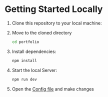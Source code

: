 <div align="center">
</div>




# Getting Started Locally

1. Clone this repository to your local machine:

2. Move to the cloned directory

   ```bash
   cd portfolio
   ```

3. Install dependencies:

   ```bash
   npm install
   ```

4. Start the local Server:

   ```bash
   npm run dev
   ```

5. Open the [Config file](./src/data/resume.tsx) and make changes

